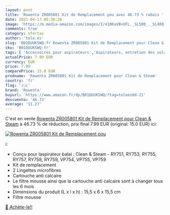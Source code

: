 ```yaml
---
layout: post
title: 'Rowenta ZR005801 Kit de Remplacement pou avec 46.73 % rabais '
date: 2021-04-17 05:36:28
image: 'https://m.media-amazon.com/images/I/410KaVB+UFL._SL500_._SL400_.jpg'
comments: true
category: ofertas
author: 'tole.es'
slug: 'B01DUUKSWQ-fr Rowenta ZR005801 Kit de Remplacement pour Clean & Steam'
sku: 'B01DUUKSWQ-fr'
tags: [ 'Accessoires pour aspirateurs','Aspirateurs, entretien des sols et nettoyeurs de vitres','Cuisine et Maison','Filtres droits pour aspirateurs','Filtres pour aspirateurs','rowenta', ]
actualPrice: 7.99 EUR
currency: EUR
price: 7.99
comparePrice: 15.0 EUR
prodname: 'Rowenta ZR005801 Kit de Remplacement pour Clean & Steam'
country: 'fr'
flag: '🇫🇷'
brand: 'Rowenta'
buyurl: 'https://www.amazon.fr/dp/B01DUUKSWQ/?tag=tolees0d-21'
descuento: '46.73'
average: '11.27'
---
```


C'est en vente [Rowenta ZR005801 Kit de Remplacement pour Clean & Steam](https://www.amazon.fr/dp/B01DUUKSWQ/?tag=tolees0d-21)  à  46.73 % de réduction, prix final  7.99 EUR (original: 15.0 EUR) ici:

[![Rowenta ZR005801 Kit de Remplacement pou](https://m.media-amazon.com/images/I/410KaVB+UFL._SL500_._SL400_.jpg)](https://www.amazon.fr/dp/B01DUUKSWQ/?tag=tolees0d-21)

ℹ️:

- Conçu pour laspirateur balai : Clean & Steam - RY751, RY753, RY755, RY757, RY758, RY759, VP754, VP755, VP759
- Kit de remplacement
- 2 Lingettes microfibres
- Cartouche anti calcaire
- Le filtre mousse ainsi que la cartouche anti calcaire sont à changer tous les 6 mois
- Dimensions du produit (L x l x h) : 15,5 x 6 x 15,5 cm
- Filtre mousse

[🛒 Achète-le!!](https://www.amazon.fr/dp/B01DUUKSWQ/?tag=tolees0d-21)
